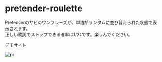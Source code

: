 # pretender-roulette
Pretenderのサビのワンフレーズが、単語がランダムに並び替えられた状態で表示されます。  
正しい歌詞でストップできる確率は1/24です。楽しんでください。

[デモサイト](https://jiroshimaya.github.io/pretender-roulette/)

![pr](https://github.com/user-attachments/assets/0e3aeb56-22c9-4870-84c8-0dcaa7c0e344)
